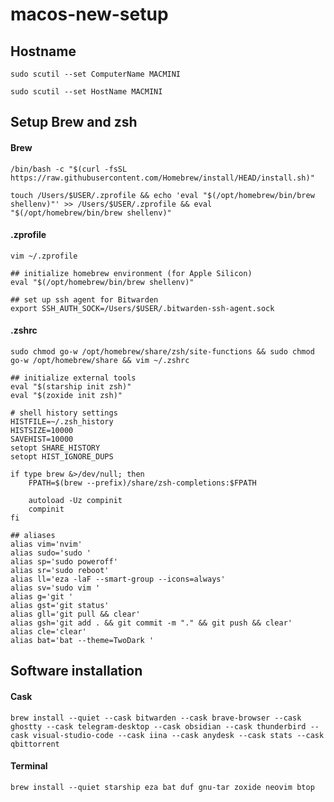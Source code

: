 # macos-new-setup

## Hostname

```shell
sudo scutil --set ComputerName MACMINI
```

```shell
sudo scutil --set HostName MACMINI
```

## Setup Brew and zsh

#### Brew

```shell
/bin/bash -c "$(curl -fsSL https://raw.githubusercontent.com/Homebrew/install/HEAD/install.sh)"
```

```shell
touch /Users/$USER/.zprofile && echo 'eval "$(/opt/homebrew/bin/brew shellenv)"' >> /Users/$USER/.zprofile && eval "$(/opt/homebrew/bin/brew shellenv)"
```

#### .zprofile

```shell
vim ~/.zprofile
```

```shell
## initialize homebrew environment (for Apple Silicon)
eval "$(/opt/homebrew/bin/brew shellenv)"

## set up ssh agent for Bitwarden
export SSH_AUTH_SOCK=/Users/$USER/.bitwarden-ssh-agent.sock
```

#### .zshrc

```shell
sudo chmod go-w /opt/homebrew/share/zsh/site-functions && sudo chmod go-w /opt/homebrew/share && vim ~/.zshrc
```

```shell
## initialize external tools
eval "$(starship init zsh)"
eval "$(zoxide init zsh)"

# shell history settings
HISTFILE=~/.zsh_history
HISTSIZE=10000
SAVEHIST=10000
setopt SHARE_HISTORY
setopt HIST_IGNORE_DUPS

if type brew &>/dev/null; then
    FPATH=$(brew --prefix)/share/zsh-completions:$FPATH

    autoload -Uz compinit
    compinit
fi

## aliases
alias vim='nvim'
alias sudo='sudo '
alias sp='sudo poweroff'
alias sr='sudo reboot'
alias ll='eza -laF --smart-group --icons=always'
alias sv='sudo vim '
alias g='git '
alias gst='git status'
alias gll='git pull && clear'
alias gsh='git add . && git commit -m "." && git push && clear'
alias cle='clear'
alias bat='bat --theme=TwoDark '
```

## Software installation

#### Cask

```shell
brew install --quiet --cask bitwarden --cask brave-browser --cask ghostty --cask telegram-desktop --cask obsidian --cask thunderbird --cask visual-studio-code --cask iina --cask anydesk --cask stats --cask qbittorrent
```

#### Terminal

```shell
brew install --quiet starship eza bat duf gnu-tar zoxide neovim btop
```
